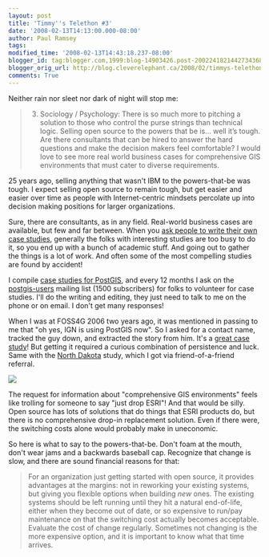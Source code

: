 ```yaml
---
layout: post
title: 'Timmy''s Telethon #3'
date: '2008-02-13T14:13:00.000-08:00'
author: Paul Ramsey
tags: 
modified_time: '2008-02-13T14:43:18.237-08:00'
blogger_id: tag:blogger.com,1999:blog-14903426.post-2002241821442734368
blogger_orig_url: http://blog.cleverelephant.ca/2008/02/timmys-telethon-3.html
comments: True
---
```


Neither rain nor sleet nor dark of night will stop me:

> 3. Sociology / Psychology: There is so much more to pitching a solution to those who control the purse strings than technical logic. Selling open source to the powers that be is… well it’s tough. Are there consultants that can be hired to answer the hard questions and make the decision makers feel comfortable? I would love to see more real world business cases for comprehensive GIS environments that must cater to diverse requirements.

25 years ago, selling anything that wasn't IBM to the powers-that-be was tough. I expect selling open source to remain tough, but get easier and easier over time as people with Internet-centric mindsets percolate up into decision making positions for larger organizations.

Sure, there are consultants, as in any field. Real-world business cases are available, but few and far between. When you [ask people to write their own case studies](http://lists.osgeo.org/pipermail/discuss/2008-February/003105.html), generally the folks with interesting studies are too busy to do it, so you end up with a bunch of academic stuff. And going out to gather the things is a lot of work. And often some of the most compelling studies are found by accident! 

I compile [case studies for PostGIS](http://postgis.refractions.net/documentation/casestudies/), and every 12 months I ask on the [postgis-users](http://postgis.refractions.net/mailman/listinfo/postgis-users) mailing list (1500 subscribers) for folks to volunteer for case studies. I'll do the writing and editing, they just need to talk to me on the phone or on email. I don't get many responses!

When I was at FOSS4G 2006 two years ago, it was mentioned in passing to me that "oh yes, IGN is using PostGIS now". So I asked for a contact name, tracked the guy down, and extracted the story from him. It's a [great case study](http://postgis.refractions.net/documentation/casestudies/ign/)! But getting it required a curious combination of persistence and luck. Same with the [North Dakota](http://postgis.refractions.net/documentation/casestudies/northdakota/) study, which I got via friend-of-a-friend referral.

<img src="http://www.studiodentaire.com/images/dental_extraction_drawing.jpg" style="border:0" />

The request for information about "comprehensive GIS environments" feels like trolling for someone to say "just drop ESRI"! And that would be silly. Open source has lots of solutions that do things that ESRI products do, but there is no comprehensive drop-in replacement solution. Even if there were, the switching costs alone would probably make in uneconomic. 

So here is what to say to the powers-that-be. Don't foam at the mouth, don't wear jams and a backwards baseball cap. Recognize that change is slow, and there are sound financial reasons for that:

> For an organization just getting started with open source, it provides advantages at the margins: not in reworking your existing systems, but giving you flexible options when building *new* ones. The existing systems should be left running until they hit a natural end-of-life, either when they become out of date, or so expensive to run/pay maintenance on that the switching cost actually becomes acceptable. Evaluate the cost of change regularly.  Sometimes not changing is the more expensive option, and it is important to know what that time arrives.

